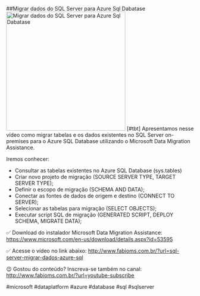 ##Migrar dados do SQL Server para Azure Sql Dabatase
<img src="https://fabioms.com.br//uploads/youtube/-VBk_bu9JnM.png" alt="Migrar dados do SQL Server para Azure Sql Dabatase" title="Azure SQL (Database, Pools, Serverless, Hyperscale, Managed Instance, Virtual Machines)" width="320"/>
[#tbt] Apresentamos nesse vídeo como migrar tabelas e os dados existentes no SQL Server on-premises para o Azure SQL Database utilizando o Microsoft Data Migration Assistance.

Iremos conhecer:
- Consultar as tabelas existentes no Azure SQL Database (sys.tables)
- Criar novo projeto de migração (SOURCE SERVER TYPE, TARGET SERVER TYPE);
- Definir o escopo de migração (SCHEMA AND DATA);
- Conectar as fontes de dados de origem e destino (CONNECT TO SERVER);
- Selecionar as tabelas para migração (SELECT OBJECTS);
- Executar script SQL de migração (GENERATED SCRIPT, DEPLOY SCHEMA, MIGRATE DATA);

✅ Download do instalador Microsoft Data Migration Assistance:
https://www.microsoft.com/en-us/download/details.aspx?id=53595

✅ Acesse o vídeo no link abaixo:
http://www.fabioms.com.br/?url=sql-server-migrar-dados-azure-sql

😉 Gostou do conteúdo? Inscreva-se também no canal:
http://www.fabioms.com.br/?url=youtube-subscribe 

#microsoft #dataplatform #azure #database #sql #sqlserver 